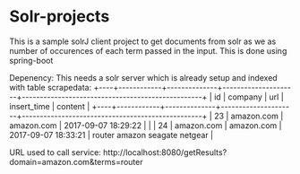 # Solr-projects
This is a sample solrJ client project to get documents from solr as we as number of occurences of each term passed in the input.
This is done using spring-boot

Depenency: This needs a solr server which is already setup and indexed with table
scrapedata:
+----+------------+--------------+---------------------+--------------------------------------------------+
| id | company    | url          | insert_time         | content                                          |
+----+------------+--------------+---------------------+--------------------------------------------------+
| 23 | amazon.com | amazon.com   | 2017-09-07 18:29:22 |                                                  |
| 24 | amazon.com | amazon.com   | 2017-09-07 18:33:21 | router amazon seagate netgear                    |

URL used to call service: http://localhost:8080/getResults?domain=amazon.com&terms=router

